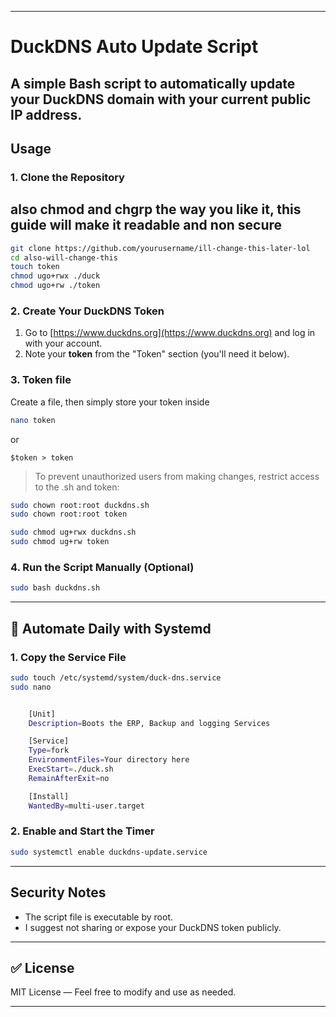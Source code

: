 
---

# DuckDNS Auto Update Script

A simple Bash script to automatically update your DuckDNS domain with your current public IP address.
---

## Usage

### 1. Clone the Repository
## also chmod and chgrp the way you like it, this guide will make it readable and non secure

```bash
git clone https://github.com/yourusername/ill-change-this-later-lol
cd also-will-change-this
touch token
chmod ugo+rwx ./duck
chmod ugo+rw ./token
```

### 2. Create Your DuckDNS Token

1. Go to [https://www.duckdns.org](https://www.duckdns.org) and log in with your account.
2. Note your **token** from the "Token" section (you'll need it below).

### 3. Token file

Create a file, then simply store your token inside

```bash
nano token
```
or

```
$token > token
```

> To prevent unauthorized users from making changes, restrict access to the .sh and token:
 ```bash
sudo chown root:root duckdns.sh
sudo chown root:root token

sudo chmod ug+rwx duckdns.sh
sudo chmod ug+rw token
 ```

### 4. Run the Script Manually (Optional)

```bash
sudo bash duckdns.sh
```

---

## 🔄 Automate Daily with Systemd

### 1. Copy the Service File

```bash
sudo touch /etc/systemd/system/duck-dns.service
sudo nano 

```


```bash

    [Unit]
    Description=Boots the ERP, Backup and logging Services

    [Service]
    Type=fork
    EnvironmentFiles=Your directory here
    ExecStart=./duck.sh
    RemainAfterExit=no

    [Install]
    WantedBy=multi-user.target

```

### 2. Enable and Start the Timer

```bash
sudo systemctl enable duckdns-update.service
```

---

## Security Notes

- The script file is executable by root.
- I suggest not sharing or expose your DuckDNS token publicly.

---

## ✅ License

MIT License — Feel free to modify and use as needed.

---

